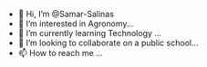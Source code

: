 - 👋 Hi, I’m @Samar-Salinas
- 👀 I’m interested in Agronomy...
- 🌱 I’m currently learning Technology ...
- 💞️ I’m looking to collaborate on a public school...
- 📫 How to reach me ...

<!---
Samar-Salinas/Samar-Salinas is a ✨ special ✨ repository because its `README.md` (this file) appears on your GitHub profile.
You can click the Preview link to take a look at your changes.
--->
